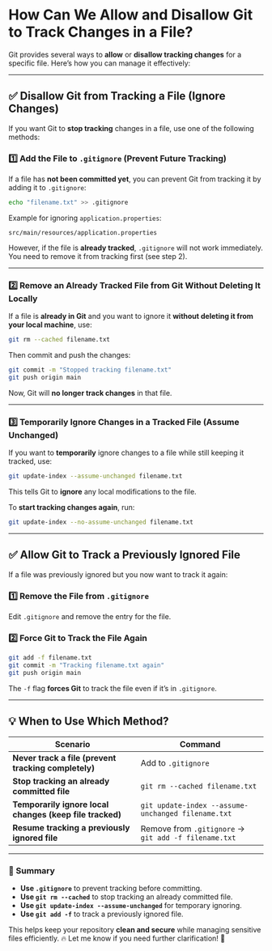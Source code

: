 # **How Can We Allow and Disallow Git to Track Changes in a File?**  

Git provides several ways to **allow** or **disallow tracking changes** for a specific file. Here’s how you can manage it effectively:  

---

## **✅ Disallow Git from Tracking a File (Ignore Changes)**
If you want Git to **stop tracking** changes in a file, use one of the following methods:  

### **1️⃣ Add the File to `.gitignore` (Prevent Future Tracking)**
If a file has **not been committed yet**, you can prevent Git from tracking it by adding it to `.gitignore`:  
```sh
echo "filename.txt" >> .gitignore
```
Example for ignoring `application.properties`:
```gitignore
src/main/resources/application.properties
```
However, if the file is **already tracked**, `.gitignore` will not work immediately. You need to remove it from tracking first (see step 2).  

---

### **2️⃣ Remove an Already Tracked File from Git Without Deleting It Locally**
If a file is **already in Git** and you want to ignore it **without deleting it from your local machine**, use:  
```sh
git rm --cached filename.txt
```
Then commit and push the changes:
```sh
git commit -m "Stopped tracking filename.txt"
git push origin main
```
Now, Git will **no longer track changes** in that file.

---

### **3️⃣ Temporarily Ignore Changes in a Tracked File (Assume Unchanged)**
If you want to **temporarily** ignore changes to a file while still keeping it tracked, use:
```sh
git update-index --assume-unchanged filename.txt
```
This tells Git to **ignore** any local modifications to the file.  

To **start tracking changes again**, run:
```sh
git update-index --no-assume-unchanged filename.txt
```

---

## **✅ Allow Git to Track a Previously Ignored File**
If a file was previously ignored but you now want to track it again:  

### **1️⃣ Remove the File from `.gitignore`**
Edit `.gitignore` and remove the entry for the file.

### **2️⃣ Force Git to Track the File Again**
```sh
git add -f filename.txt
git commit -m "Tracking filename.txt again"
git push origin main
```
The `-f` flag **forces Git** to track the file even if it’s in `.gitignore`.

---

## **💡 When to Use Which Method?**
| Scenario | Command |
|----------|---------|
| **Never track a file (prevent tracking completely)** | Add to `.gitignore` |
| **Stop tracking an already committed file** | `git rm --cached filename.txt` |
| **Temporarily ignore local changes (keep file tracked)** | `git update-index --assume-unchanged filename.txt` |
| **Resume tracking a previously ignored file** | Remove from `.gitignore` → `git add -f filename.txt` |

---

### **🚀 Summary**
- **Use `.gitignore`** to prevent tracking before committing.  
- **Use `git rm --cached`** to stop tracking an already committed file.  
- **Use `git update-index --assume-unchanged`** for temporary ignoring.  
- **Use `git add -f`** to track a previously ignored file.  

This helps keep your repository **clean and secure** while managing sensitive files efficiently. 🔥 Let me know if you need further clarification! 🚀